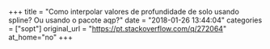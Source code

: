 +++
title = "Como interpolar valores de profundidade de solo usando spline? Ou usando o pacote aqp?"
date = "2018-01-26 13:44:04"
categories = ["sopt"]
original_url = "https://pt.stackoverflow.com/q/272064"
at_home="no"
+++

